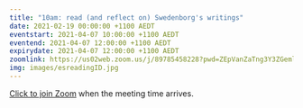 ```yaml
---
title: "10am: read (and reflect on) Swedenborg's writings"
date: 2021-02-19 00:00:00 +1100 AEDT
eventstart: 2021-04-07 10:00:00 +1100 AEDT
eventend: 2021-04-07 12:00:00 +1100 AEDT
expirydate: 2021-04-07 12:00:00 +1100 AEDT
zoomlink: https://us02web.zoom.us/j/89785458228?pwd=ZEpVanZaTng3Y3ZGeml0R2RjcTY1QT09
img: images/esreadingID.jpg
---
```


[Click to join Zoom](https://us02web.zoom.us/j/89785458228?pwd=ZEpVanZaTng3Y3ZGeml0R2RjcTY1QT09) when the meeting time arrives.


